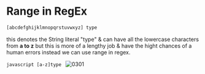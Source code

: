 # Range in RegEx

```javascript
[abcdefghijklmnopqrstuvwxyz] type
```
this denotes the String literal "type" & can have all the lowercase characters from **a to z**
but this is more of a lengthy job & have the hight chances of a human errors
instead we can use range in regex.

```javascript [a-z]type ```
![0301](./Images/0301.JPG)